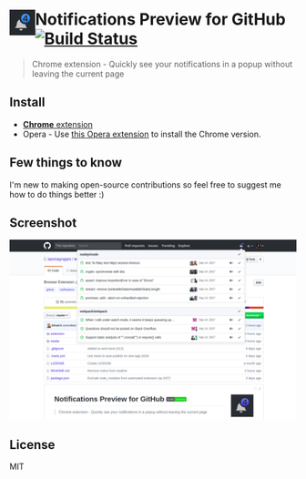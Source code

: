 # <img src="media/logo.png" align="left" width="45" height="45"> Notifications Preview for GitHub  [![Build Status](https://travis-ci.org/tanmayrajani/notifications-preview-github.svg?branch=master)](https://travis-ci.org/tanmayrajani/notifications-preview-github)
> Chrome extension - Quickly see your notifications in a popup without leaving the current page

## Install

- [**Chrome** extension](https://chrome.google.com/webstore/detail/notifications-preview-for/kgilejfahkjidpaclkepbdoeioeohfmj)
- Opera - Use [this Opera extension](https://addons.opera.com/en/extensions/details/download-chrome-extension-9/) to install the Chrome version.


## Few things to know

I'm new to making open-source contributions so feel free to suggest me how to do things better :)


## Screenshot

![Notification Preview Example](media/screenshot.png)


## License

MIT
